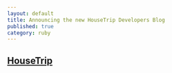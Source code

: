 ```yaml
---
layout: default
title: Announcing the new HouseTrip Developers Blog
published: true
category: ruby
---
```

## [HouseTrip](http://housetrip.com)